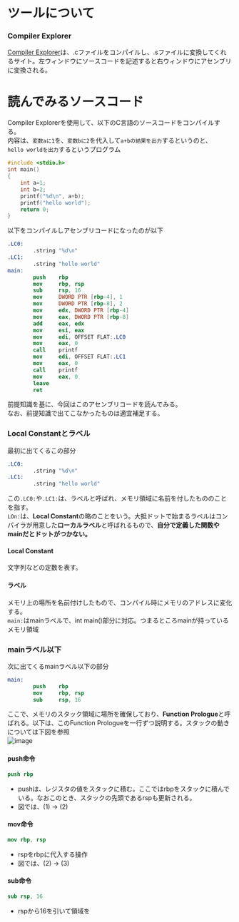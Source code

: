 # ツールについて
### Compiler Explorer
[Compiler Explorer](https://godbolt.org/)は、.cファイルをコンパイルし、.sファイルに変換してくれるサイト。左ウィンドウにソースコードを記述すると右ウィンドウにアセンブリに変換される。

# 読んでみるソースコード
Compiler Explorerを使用して、以下のC言語のソースコードをコンパイルする。  
内容は、`変数aに1`を、`変数bに2`を代入して`a+bの結果を出力`するというのと、  
`hello worldを出力`するというプログラム  

```c
#include <stdio.h>
int main()
{
    int a=1;
    int b=2;
    printf("%d\n", a+b);
    printf("hello world");
    return 0;
}
```
以下をコンパイルしアセンブリコードになったのが以下  

```nasm
.LC0:
        .string "%d\n"
.LC1:
        .string "hello world"
main:
        push    rbp
        mov     rbp, rsp
        sub     rsp, 16
        mov     DWORD PTR [rbp-4], 1
        mov     DWORD PTR [rbp-8], 2
        mov     edx, DWORD PTR [rbp-4]
        mov     eax, DWORD PTR [rbp-8]
        add     eax, edx
        mov     esi, eax
        mov     edi, OFFSET FLAT:.LC0
        mov     eax, 0
        call    printf
        mov     edi, OFFSET FLAT:.LC1
        mov     eax, 0
        call    printf
        mov     eax, 0
        leave
        ret
```

前提知識を基に、今回はこのアセンブリコードを読んでみる。  
なお、前提知識で出てこなかったものは適宜補足する。  

### Local Constantとラベル
最初に出てくるこの部分
```nasm
.LC0:
        .string "%d\n"
.LC1:
        .string "hello world"
```
この`.LC0:`や`.LC1:`は、ラベルと呼ばれ、メモリ領域に名前を付したもののことを指す。  
`LOn:`は、**Local Constant**の略のことをいう。大抵ドットで始まるラベルはコンパイラが用意した**ローカルラベル**と呼ばれるもので、**自分で定義した関数やmainだとドットがつかない。**  

#### Local Constant
文字列などの定数を表す。  

#### ラベル
メモリ上の場所を名前付けしたもので、コンパイル時にメモリのアドレスに変化する。  
`main:`はmainラベルで、int main()部分に対応。つまるところmainが持っているメモリ領域

### mainラベル以下
次に出てくるmainラベル以下の部分
```nasm
main:
        push    rbp
        mov     rbp, rsp
        sub     rsp, 16
```

ここで、メモリのスタック領域に場所を確保しており、**Function Prologue**と呼ばれる。以下は、このFunction Prologueを一行ずつ説明する。スタックの動きについては下図を参照  
![image](uploads/cd81328609730d57ef41563314db118d/image.png)　　

#### push命令
```nasm
push rbp
```

- pushは、レジスタの値をスタックに積む。ここではrbpをスタックに積んでいる。なおこのとき、スタックの先頭であるrspも更新される。  
- 図では、(1) -> (2)

#### mov命令
```nasm
mov rbp, rsp
```
- rspをrbpに代入する操作
- 図では、(2) -> (3)  

#### sub命令
```nasm
sub rsp, 16
```

- rspから16を引いて領域を
